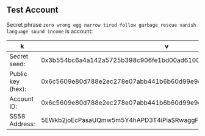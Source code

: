 ## Test Account

Secret phrase `zero wrong egg narrow tired follow garbage rescue vanish language sound income` is account:

| k                 | v                                                                  |
|-------------------|--------------------------------------------------------------------|
| Secret seed:      | 0x3b554bc6a4a142a5725b398c906fe1bd00ad6100c34895fb87e873f724d5ae78 |
| Public key (hex): | 0x6c5609e80d788e2ec278e07abb441b6b60d99e9c613caddc488ebd51bd02ea16 |
| Account ID:       | 0x6c5609e80d788e2ec278e07abb441b6b60d99e9c613caddc488ebd51bd02ea16 |
| SS58 Address:     | 5EWkb2joEcPasaUQmw5m5Y4hAPD3T4iPiaSRwaggFLoZhMJA                   |
